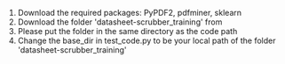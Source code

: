 1. Download the required packages: PyPDF2, pdfminer, sklearn
2. Download the folder 'datasheet-scrubber_training' from
3. Please put the folder in the same directory as the code path
4. Change the base_dir in test_code.py to be your local path of the folder 'datasheet-scrubber_training'
